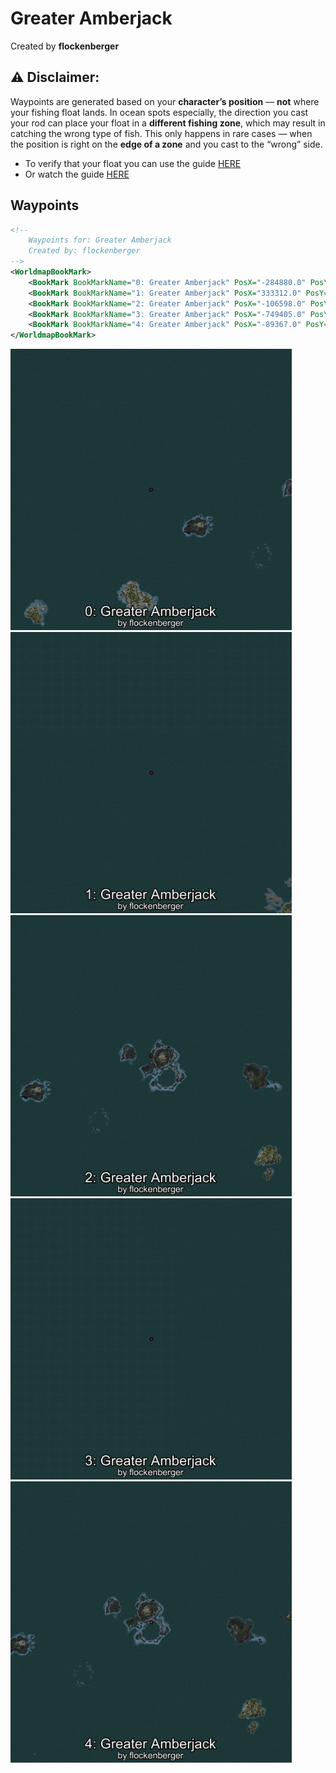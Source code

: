 # Greater Amberjack
Created by **flockenberger**

## ⚠️ Disclaimer:
Waypoints are generated based on your __**character’s position**__ — __not__ where your fishing float lands.
In ocean spots especially, the direction you cast your rod can place your float in a **different fishing zone**, which may result in catching the wrong type of fish.
This only happens in rare cases — when the position is right on the **edge of a zone** and you cast to the “wrong” side.

- To verify that your float you can use the guide [HERE](https://flockenberger.github.io/bdo-fish-position/)
- Or watch the guide [HERE](https://youtu.be/t-VXcRoNojk)

## Waypoints
```xml
<!--
    Waypoints for: Greater Amberjack
    Created by: flockenberger
-->
<WorldmapBookMark>
    <BookMark BookMarkName="0: Greater Amberjack" PosX="-284880.0" PosY="-7924.0" PosZ="628399.0" />
    <BookMark BookMarkName="1: Greater Amberjack" PosX="333312.0" PosY="-7325.0" PosZ="913452.0" />
    <BookMark BookMarkName="2: Greater Amberjack" PosX="-106598.0" PosY="-7963.0" PosZ="626834.0" />
    <BookMark BookMarkName="3: Greater Amberjack" PosX="-749405.0" PosY="-7751.0" PosZ="504931.0" />
    <BookMark BookMarkName="4: Greater Amberjack" PosX="-89367.0" PosY="-8056.0" PosZ="612813.0" />
</WorldmapBookMark>
```

<img src="./Greater Amberjack_0_Preview.webp" width="450"/> <img src="./Greater Amberjack_1_Preview.webp" width="450"/> <img src="./Greater Amberjack_2_Preview.webp" width="450"/> <img src="./Greater Amberjack_3_Preview.webp" width="450"/> <img src="./Greater Amberjack_4_Preview.webp" width="450"/> 